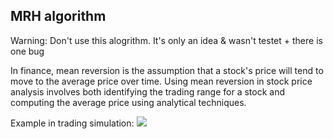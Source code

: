 ## MRH algorithm

Warning: Don't use this alogrithm. It's only an idea & wasn't testet + there is one bug

In finance, mean reversion is the assumption that a stock's price will tend to move to the average price over time.
Using mean reversion in stock price analysis involves both identifying the trading range for a stock and computing the average price using analytical techniques.

Example in trading simulation:
![](https://user-images.githubusercontent.com/22367464/40056667-58b5e08c-584c-11e8-8d86-7b6b937e0f33.PNG)
